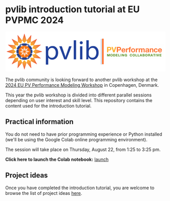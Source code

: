 # pvlib introduction tutorial at EU PVPMC 2024
![alt text](_static/PVLib_PVPMCLogo.png)

The pvlib community is looking forward to another pvlib workshop at the [2024 EU PV Performance Modeling Workshop](https://pvpmc.sandia.gov/workshops-and-pubs/workshops/2024-european-pvpmc-copenhagen-denmark/) in Copenhagen, Denmark.

This year the pvlib workshop is divided into different parallel sessions depending on user interest and skill level. This repository contains the content used for the introduction tutorial.


## Practical information
You do not need to have prior programming experience or Python installed (we'll be using the Google Colab online programming environment). 

The session will take place on Thursday, August 22, from 1:25 to 3:25 pm.

**Click here to launch the Colab notebook:** [launch](https://colab.research.google.com/github/PV-Tutorials/2024_pvlib_PVPMC-Copenhagen/blob/main/pvlib-introduction.ipynb)

## Project ideas

Once you have completed the introduction tutorial, you are welcome to browse the list of project ideas [here](https://github.com/PV-Tutorials/2024_pvlib_PVPMC-Salt-Lake/discussions).
